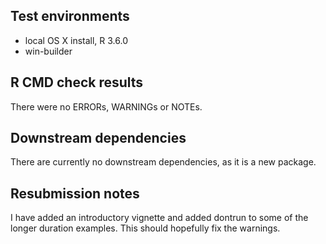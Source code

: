 ## Test environments
* local OS X install, R 3.6.0  
* win-builder

## R CMD check results  
There were no ERRORs, WARNINGs or NOTEs.  

## Downstream dependencies
There are currently no downstream dependencies, as it is a new package.

## Resubmission notes
I have added an introductory vignette and added dontrun to some of the
longer duration examples. This should hopefully fix the warnings.

